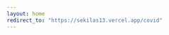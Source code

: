 ```yaml
---
layout: home
redirect_to: "https://sekilas13.vercel.app/covid"
---
```


<head>
  <meta
    name="google-site-verification"
    content="ARryV2ST6zkd_jQZeyi4hKtdXGf-gd_yLPqDSFzeN6Q"
  />
</head>
